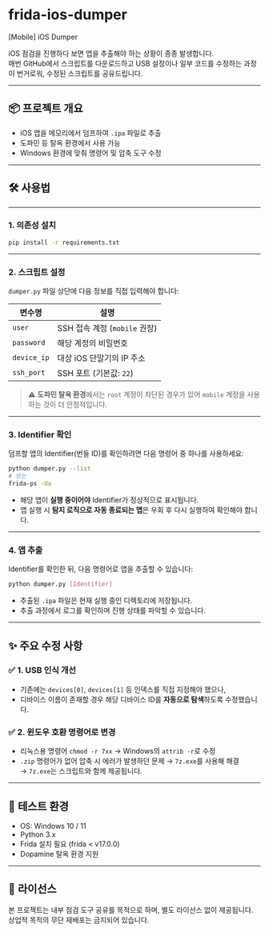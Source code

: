 # frida-ios-dumper
[Mobile] iOS Dumper

iOS 점검을 진행하다 보면 앱을 추출해야 하는 상황이 종종 발생합니다.  
매번 GitHub에서 스크립트를 다운로드하고 USB 설정이나 일부 코드를 수정하는 과정이 번거로워, 수정된 스크립트를 공유드립니다.

---

## 📦 프로젝트 개요

- iOS 앱을 메모리에서 덤프하여 `.ipa` 파일로 추출
- 도파민 등 탈옥 환경에서 사용 가능
- Windows 환경에 맞춰 명령어 및 압축 도구 수정

---

## 🛠 사용법

---

### 1. 의존성 설치

```bash
pip install -r requirements.txt
```

---

### 2. 스크립트 설정

`dumper.py` 파일 상단에 다음 정보를 직접 입력해야 합니다:

| 변수명       | 설명                                   |
|--------------|----------------------------------------|
| `user`       | SSH 접속 계정 (`mobile` 권장)          |
| `password`   | 해당 계정의 비밀번호                   |
| `device_ip`  | 대상 iOS 단말기의 IP 주소              |
| `ssh_port`   | SSH 포트 (기본값: `22`)                |

> ⚠️ **도파민 탈옥 환경**에서는 `root` 계정이 차단된 경우가 있어 `mobile` 계정을 사용하는 것이 더 안정적입니다.

---

### 3. Identifier 확인

덤프할 앱의 Identifier(번들 ID)를 확인하려면 다음 명령어 중 하나를 사용하세요:

```bash
python dumper.py --list
# 또는
frida-ps -Ua
```

- 해당 앱이 **실행 중이어야** Identifier가 정상적으로 표시됩니다.
- 앱 실행 시 **탐지 로직으로 자동 종료되는 앱**은 우회 후 다시 실행하여 확인해야 합니다.

---

### 4. 앱 추출

Identifier를 확인한 뒤, 다음 명령어로 앱을 추출할 수 있습니다:

```bash
python dumper.py [Identifier]
```

- 추출된 `.ipa` 파일은 현재 실행 중인 디렉토리에 저장됩니다.
- 추출 과정에서 로그를 확인하며 진행 상태를 파악할 수 있습니다.

---

## ✨ 주요 수정 사항

### ✅ 1. USB 인식 개선

- 기존에는 `devices[0]`, `devices[1]` 등 인덱스를 직접 지정해야 했으나,
- 디바이스 이름이 존재할 경우 해당 디바이스 ID를 **자동으로 탐색**하도록 수정했습니다.

### ✅ 2. 윈도우 호환 명령어로 변경

- 리눅스용 명령어 `chmod -r 7xx` → Windows의 `attrib -r`로 수정
- `.zip` 명령어가 없어 압축 시 에러가 발생하던 문제 → `7z.exe`를 사용해 해결  
  → `7z.exe`는 스크립트와 함께 제공됩니다.

---

## 🧪 테스트 환경

- OS: Windows 10 / 11
- Python 3.x
- Frida 설치 필요 (frida < v17.0.0)
- Dopamine 탈옥 환경 지원

---

## 📄 라이선스

본 프로젝트는 내부 점검 도구 공유를 목적으로 하며, 별도 라이선스 없이 제공됩니다.  
상업적 목적의 무단 재배포는 금지되어 있습니다.
